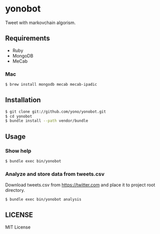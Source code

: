 # yonobot

Tweet with markovchain algorism.

## Requirements

* Ruby
* MongoDB
* MeCab

### Mac

```bash
$ brew install mongodb mecab mecab-ipadic
```

## Installation

```bash
$ git clone git://github.com/yono/yonobot.git
$ cd yonobot
$ bundle install --path vendor/bundle
```

## Usage

### Show help

```bash
$ bundle exec bin/yonobot
```

### Analyze and store data from tweets.csv

Download tweets.csv from https://twitter.com and place it to project root directory.

```bash
$ bundle exec bin/yonobot analysis
```

## LICENSE

MIT License
